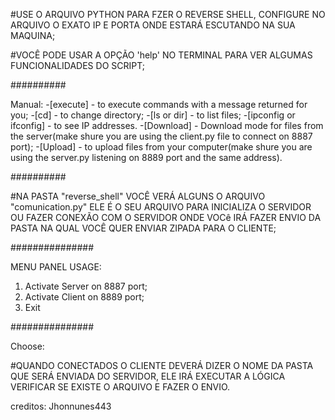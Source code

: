 #USE O ARQUIVO PYTHON PARA FZER O REVERSE SHELL, CONFIGURE NO ARQUIVO O EXATO IP E PORTA ONDE
ESTARÁ ESCUTANDO NA SUA MAQUINA;

#VOCÊ PODE USAR A OPÇÃO 'help' NO TERMINAL PARA VER ALGUMAS FUNCIONALIDADES DO SCRIPT;

##########

Manual:
-[execute] - to execute commands with a message returned for you;
-[cd] - to change directory;
-[ls or dir] - to list files;
-[ipconfig or ifconfig] - to see IP addresses.
-[Download] - Download mode for files from the server(make shure you are using the client.py file to connect on 8887 port);
-[Upload] - to upload files from your computer(make shure you are using the server.py listening on 8889 port and the same address).

##########

#NA PASTA "reverse_shell" VOCÊ VERÁ ALGUNS O ARQUIVO "comunication.py"  ELE É O SEU ARQUIVO PARA INICIALIZA O SERVIDOR OU FAZER
CONEXÃO COM O SERVIDOR ONDE VOCê IRÁ FAZER ENVIO DA PASTA NA QUAL VOCÊ QUER ENVIAR ZIPADA PARA O CLIENTE;

###############

MENU PANEL USAGE:

1. Activate Server on 8887 port;
2. Activate Client on 8889 port;
3. Exit

###############

Choose: 

#QUANDO CONECTADOS O CLIENTE DEVERÁ DIZER O NOME DA PASTA QUE SERÁ 
ENVIADA DO SERVIDOR, ELE IRÁ EXECUTAR A LÓGICA VERIFICAR SE EXISTE O ARQUIVO E FAZER O ENVIO.



creditos: Jhonnunes443

